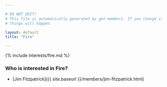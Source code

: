 ```yaml
---

# DO NOT EDIT!
# This file is automatically generated by get-members. If you change it, bad
# things will happen.

layout: default
title: "Fire"

---
```


{% include interests/fire.md %}

### Who is interested in Fire?


* [Jim Fitzpatrick]({{ site.baseurl }}/members/jim-fitzpatrick.html)
